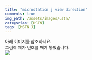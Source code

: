 ```yaml
---
title: "microstation j view direction"
comments: true 
img_path: /assets/images/ustn/
categories: [USTN]
tags: [MSTN J]
---
```


아래 이미지를 참조하세요.\
그림에 제가 번호를 매겨 놓았습니다.\
![](2011-07-05-44.jpg)